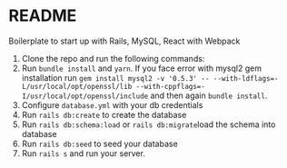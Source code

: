 # README

Boilerplate to start up with Rails, MySQL, React with Webpack

1. Clone the repo and run the following commands:
2. Run `bundle install` and `yarn`. If you face error with mysql2 gem installation run `gem install mysql2 -v '0.5.3' -- --with-ldflags=-L/usr/local/opt/openssl/lib --with-cppflags=-I/usr/local/opt/openssl/include` and then again `bundle install`.<br/>
3. Configure `database.yml` with your db credentials<br/>
4. Run `rails db:create` to create the database<br/>
5. Run `rails db:schema:load` or `rails db:migrate`load the schema into database<br/>
6. Run `rails db:seed` to seed your database<br/>
7. Run `rails s` and run your server.
